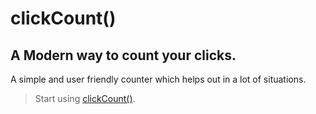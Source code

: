 
# clickCount()
## A Modern way to count your clicks.
A simple and user friendly counter which helps out in a lot of situations.

> Start using
[clickCount()](https://the-lone-druid.github.io/clickCount-/ "Click to visit our site").